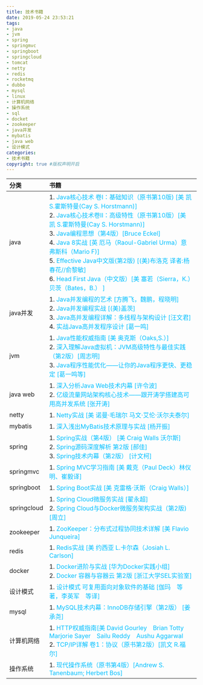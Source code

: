 ```yaml
---
title: 技术书籍
date: 2019-05-24 23:53:21
tags:
- java
- jvm
- spring
- springmvc
- springboot
- springcloud
- tomcat
- netty
- redis
- rocketmq
- dubbo
- mysql
- linux
- 计算机网络
- 操作系统
- sql
- docket
- zookeeper
- java并发
- mybatis
- java web
- 设计模式
categories:
- 技术书籍   
copyright: true #版权声明开启      
---
```

|分类|书籍|
|:---|:---|
|java|1. <font size="3" color="#00BFFF">Java核心技术 卷I：基础知识（原书第10版) [美 凯 S.霍斯特曼(Cay S. Horstmann)]</font><br>2. <font size="3" color="#00BFFF">Java核心技术卷II：高级特性（原书第10版）[美 凯 S.霍斯特曼(Cay S. Horstmann)]</font><br>3. <font size="3" color="#00BFFF">Java编程思想（第4版）[Bruce Eckel]</font><br>4. <font size="3" color="#00BFFF">Java 8实战  [英 厄马（Raoul-Gabriel Urma）意 弗斯科（Mario F)]</font><br>5. <font size="3" color="#00BFFF">Effective Java中文版(第2版)  [(美)布洛克 译者:杨春花//俞黎敏]</font><br>6. <font size="3" color="#00BFFF">Head First Java（中文版）[美 塞若（Sierra，K.）贝茨（Bates，B.） ]</font><br>|
|java并发|1. <font size="3" color="#00BFFF">Java并发编程的艺术 [方腾飞，魏鹏，程晓明]</font><br> 2. <font size="3" color="#00BFFF">Java并发编程实战  [(美)盖茨]</font><br>3. <font size="3" color="#00BFFF">Java高并发编程详解：多线程与架构设计 [汪文君]</font><br>4.  <font size="3" color="#00BFFF">实战Java高并发程序设计 [葛一鸣]</font>|
|jvm|1. <font size="3" color="#00BFFF">Java性能权威指南 [美 奥克斯（Oaks,S.）]</font><br>2. <font size="3" color="#00BFFF">深入理解Java虚拟机：JVM高级特性与最佳实践（第2版）[周志明]</font><br>3. <font size="3" color="#00BFFF">Java程序性能优化——让你的Java程序更快、更稳定 [葛一鸣等]</font><br>|
|java web|1. <font size="3" color="#00BFFF">深入分析Java Web技术内幕  [许令波]</font><br> 2.  <font size="3" color="#00BFFF">亿级流量网站架构核心技术——跟开涛学搭建高可用高并发系统  [张开涛] |
|netty|1. <font size="3" color="#00BFFF">Netty实战   [美 诺曼·毛瑞尔 马文·艾伦·沃尔夫泰尔]</font><br>|
|mybatis|1. <font size="3" color="#00BFFF">深入浅出MyBatis技术原理与实战   [杨开振]</font><br> |
|spring|1. <font size="3" color="#00BFFF">Spring实战（第4版） [美 Craig Walls 沃尔斯]</font><br>2. <font size="3" color="#00BFFF">Spring源码深度解析 第2版 [郝佳]</font><br>3. <font size="3" color="#00BFFF">Spring技术内幕（第2版） [计文柯]</font><br>|
|springmvc|1. <font size="3" color="#00BFFF">Spring MVC学习指南 [美 戴克（Paul Deck）林仪明、崔毅译]</font><br>|
|springboot|1. <font size="3" color="#00BFFF">Spring Boot实战 [美 克雷格·沃斯（Craig Walls）]</font><br>|
|springcloud|1. <font size="3" color="#00BFFF">Spring Cloud微服务实战 [翟永超]</font><br>2. <font size="3" color="#00BFFF">Spring Cloud与Docker微服务架构实战（第2版) [周立]</font><br>|
|zookeeper|1. <font size="3" color="#00BFFF">ZooKeeper：分布式过程协同技术详解 [美 Flavio Junqueira]</font> |
|redis|1. <font size="3" color="#00BFFF">Redis实战 [美 约西亚 L.卡尔森（Josiah L. Carlson]</font> |
|docker|1. <font size="3" color="#00BFFF">Docker进阶与实战 [华为Docker实践小组]</font> <br> 2. <font size="3" color="#00BFFF">Docker 容器与容器云 第2版 [浙江大学SEL实验室]</font>  |
|设计模式|1. <font size="3" color="#00BFFF">设计模式 可复用面向对象软件的基础  [伽玛　等著，李英军　等译]</font> <br>|
|mysql|1. <font size="3" color="#00BFFF">MySQL技术内幕：InnoDB存储引擎（第2版） [姜承尧]</font> <br> |
|计算机网络|1.  <font size="3" color="#00BFFF">HTTP权威指南[美 David Gourley　Brian Totty　Marjorie Sayer　Sailu Reddy　Aushu Aggarwal</font> <br>  2. <font size="3" color="#00BFFF">TCP/IP详解 卷1：协议（原书第2版）[凯文 R.福尔]</font> <br> |
|操作系统|1.  <font size="3" color="#00BFFF">现代操作系统（原书第4版）[Andrew S. Tanenbaum; Herbert Bos]</font> <br>|

